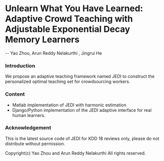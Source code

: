 # Unlearn What You Have Learned: Adaptive Crowd Teaching with Adjustable Exponential Decay Memory Learners
-- Yao Zhou, Arun Reddy Nelakurthi , Jingrui He

### Introduction
We propose an adaptive teaching framework named JEDI to construct the personalized optimal teaching set for crowdsourcing workers. 

### Content
- Matlab implementation of JEDI with harmonic estimation
- Django/Python implementation of the JEDI adaptive interface for real human learners.

### Acknowledgement
This is the latest source code of JEDI for KDD 18 reviews only, please do not distribute without permission.

Copyright(c) Yao Zhou and Arun Reddy Nelakurthi All rights reserved.
